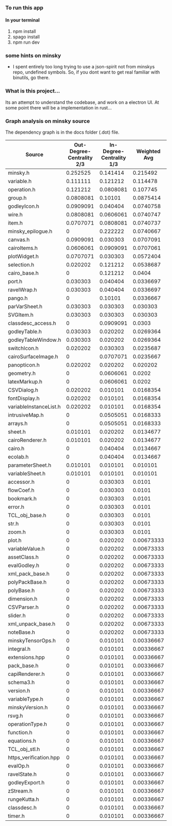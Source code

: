 ### To run this app

#### In your terminal
 1. npm install
 2. spago install
 3. npm run dev

### some hints on minsky

* I spent entirely too long trying to use a json-spirit not from minskys repo, undefined symbols. So, if you dont want to get real familiar with binutils, go there.

### What is this project...

Its an attempt to understand the codebase, and work on a electron UI. At some point there 
will be a implementation in rust...

### Graph analysis on minsky source

The dependency graph is in the docs folder (.dot) file.

| Source                  |   Out-Degree-Centrality 2/3 |   In-Degree-Centrality 1/3 |   Weighted Avg |
|-------------------------|-------------------------|------------------------|----------------|
| minsky.h                |               0.252525  |              0.141414  |     0.215492   |
| variable.h              |               0.111111  |              0.121212  |     0.114478   |
| operation.h             |               0.121212  |              0.0808081 |     0.107745   |
| group.h                 |               0.0808081 |              0.10101   |     0.0875414  |
| godleyIcon.h            |               0.0909091 |              0.040404  |     0.0740758  |
| wire.h                  |               0.0808081 |              0.0606061 |     0.0740747  |
| item.h                  |               0.0707071 |              0.0808081 |     0.0740737  |
| minsky_epilogue.h       |               0         |              0.222222  |     0.0740667  |
| canvas.h                |               0.0909091 |              0.030303  |     0.0707091  |
| cairoItems.h            |               0.0606061 |              0.0909091 |     0.0707061  |
| plotWidget.h            |               0.0707071 |              0.030303  |     0.0572404  |
| selection.h             |               0.020202  |              0.121212  |     0.0538687  |
| cairo_base.h            |               0         |              0.121212  |     0.0404     |
| port.h                  |               0.030303  |              0.040404  |     0.0336697  |
| ravelWrap.h             |               0.030303  |              0.040404  |     0.0336697  |
| pango.h                 |               0         |              0.10101   |     0.0336667  |
| parVarSheet.h           |               0.030303  |              0.030303  |     0.030303   |
| SVGItem.h               |               0.030303  |              0.030303  |     0.030303   |
| classdesc_access.h      |               0         |              0.0909091 |     0.0303     |
| godleyTable.h           |               0.030303  |              0.020202  |     0.0269364  |
| godleyTableWindow.h     |               0.030303  |              0.020202  |     0.0269364  |
| switchIcon.h            |               0.020202  |              0.030303  |     0.0235687  |
| cairoSurfaceImage.h     |               0         |              0.0707071 |     0.0235667  |
| panopticon.h            |               0.020202  |              0.020202  |     0.020202   |
| geometry.h              |               0         |              0.0606061 |     0.0202     |
| latexMarkup.h           |               0         |              0.0606061 |     0.0202     |
| CSVDialog.h             |               0.020202  |              0.010101  |     0.0168354  |
| fontDisplay.h           |               0.020202  |              0.010101  |     0.0168354  |
| variableInstanceList.h  |               0.020202  |              0.010101  |     0.0168354  |
| intrusiveMap.h          |               0         |              0.0505051 |     0.0168333  |
| arrays.h                |               0         |              0.0505051 |     0.0168333  |
| sheet.h                 |               0.010101  |              0.020202  |     0.0134677  |
| cairoRenderer.h         |               0.010101  |              0.020202  |     0.0134677  |
| cairo.h                 |               0         |              0.040404  |     0.0134667  |
| ecolab.h                |               0         |              0.040404  |     0.0134667  |
| parameterSheet.h        |               0.010101  |              0.010101  |     0.010101   |
| variableSheet.h         |               0.010101  |              0.010101  |     0.010101   |
| accessor.h              |               0         |              0.030303  |     0.0101     |
| flowCoef.h              |               0         |              0.030303  |     0.0101     |
| bookmark.h              |               0         |              0.030303  |     0.0101     |
| error.h                 |               0         |              0.030303  |     0.0101     |
| TCL_obj_base.h          |               0         |              0.030303  |     0.0101     |
| str.h                   |               0         |              0.030303  |     0.0101     |
| zoom.h                  |               0         |              0.030303  |     0.0101     |
| plot.h                  |               0         |              0.020202  |     0.00673333 |
| variableValue.h         |               0         |              0.020202  |     0.00673333 |
| assetClass.h            |               0         |              0.020202  |     0.00673333 |
| evalGodley.h            |               0         |              0.020202  |     0.00673333 |
| xml_pack_base.h         |               0         |              0.020202  |     0.00673333 |
| polyPackBase.h          |               0         |              0.020202  |     0.00673333 |
| polyBase.h              |               0         |              0.020202  |     0.00673333 |
| dimension.h             |               0         |              0.020202  |     0.00673333 |
| CSVParser.h             |               0         |              0.020202  |     0.00673333 |
| slider.h                |               0         |              0.020202  |     0.00673333 |
| xml_unpack_base.h       |               0         |              0.020202  |     0.00673333 |
| noteBase.h              |               0         |              0.020202  |     0.00673333 |
| minskyTensorOps.h       |               0         |              0.010101  |     0.00336667 |
| integral.h              |               0         |              0.010101  |     0.00336667 |
| extensions.hpp          |               0         |              0.010101  |     0.00336667 |
| pack_base.h             |               0         |              0.010101  |     0.00336667 |
| capiRenderer.h          |               0         |              0.010101  |     0.00336667 |
| schema3.h               |               0         |              0.010101  |     0.00336667 |
| version.h               |               0         |              0.010101  |     0.00336667 |
| variableType.h          |               0         |              0.010101  |     0.00336667 |
| minskyVersion.h         |               0         |              0.010101  |     0.00336667 |
| rsvg.h                  |               0         |              0.010101  |     0.00336667 |
| operationType.h         |               0         |              0.010101  |     0.00336667 |
| function.h              |               0         |              0.010101  |     0.00336667 |
| equations.h             |               0         |              0.010101  |     0.00336667 |
| TCL_obj_stl.h           |               0         |              0.010101  |     0.00336667 |
| https_verification.hpp  |               0         |              0.010101  |     0.00336667 |
| evalOp.h                |               0         |              0.010101  |     0.00336667 |
| ravelState.h            |               0         |              0.010101  |     0.00336667 |
| godleyExport.h          |               0         |              0.010101  |     0.00336667 |
| zStream.h               |               0         |              0.010101  |     0.00336667 |
| rungeKutta.h            |               0         |              0.010101  |     0.00336667 |
| classdesc.h             |               0         |              0.010101  |     0.00336667 |
| timer.h                 |               0         |              0.010101  |     0.00336667 |
